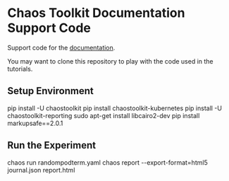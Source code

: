 # Chaos Toolkit Documentation Support Code

Support code for the [documentation](https://docs.chaostoolkit.org).

You may want to clone this repository to play with the code used in the
tutorials.

Setup Environment
---------------------------------------
pip install -U chaostoolkit
pip install chaostoolkit-kubernetes
pip install -U chaostoolkit-reporting
sudo apt-get install libcairo2-dev
pip install markupsafe==2.0.1

Run the Experiment
----------------------------------------
chaos run randompodterm.yaml
chaos report --export-format=html5 journal.json report.html